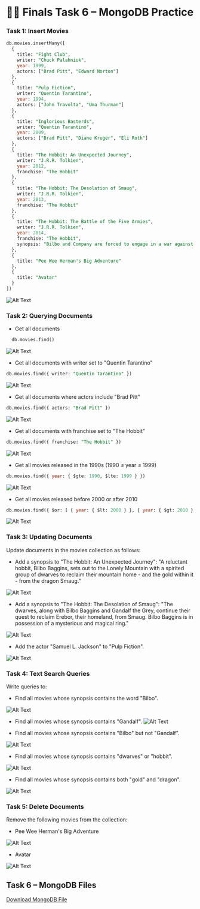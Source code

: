 # 👨‍💻 Finals Task 6 – MongoDB Practice

### Task 1: Insert Movies

```sql
db.movies.insertMany([
  {
    title: "Fight Club",
    writer: "Chuck Palahniuk",
    year: 1999,
    actors: ["Brad Pitt", "Edward Norton"]
  },
  {
    title: "Pulp Fiction",
    writer: "Quentin Tarantino",
    year: 1994,
    actors: ["John Travolta", "Uma Thurman"]
  },
  {
    title: "Inglorious Basterds",
    writer: "Quentin Tarantino",
    year: 2009,
    actors: ["Brad Pitt", "Diane Kruger", "Eli Roth"]
  },
  {
    title: "The Hobbit: An Unexpected Journey",
    writer: "J.R.R. Tolkien",
    year: 2012,
    franchise: "The Hobbit"
  },
  {
    title: "The Hobbit: The Desolation of Smaug",
    writer: "J.R.R. Tolkien",
    year: 2013,
    franchise: "The Hobbit"
  },
  {
    title: "The Hobbit: The Battle of the Five Armies",
    writer: "J.R.R. Tolkien",
    year: 2014,
    franchise: "The Hobbit",
    synopsis: "Bilbo and Company are forced to engage in a war against an array of combatants and keep the Lonely Mountain from falling into the hands of a rising darkness."
  },
  {
    title: "Pee Wee Herman's Big Adventure"
  },
  {
    title: "Avatar"
  }
])
```
![Alt Text](https://github.com/MassStarvation01/Anaya_Portfolio/blob/main/Finals_Task-6/Images/insert.png)

### Task 2: Querying Documents

- Get all documents
```sql
  db.movies.find()
```
![Alt Text](https://github.com/MassStarvation01/Anaya_Portfolio/blob/main/Finals_Task-6/Images/find.png)

- Get all documents with writer set to "Quentin Tarantino"
```sql
db.movies.find({ writer: "Quentin Tarantino" })
```
![Alt Text](https://github.com/MassStarvation01/Anaya_Portfolio/blob/main/Finals_Task-6/Images/find1.png)

- Get all documents where actors include "Brad Pitt"
```sql
db.movies.find({ actors: "Brad Pitt" })
```
![Alt Text](https://github.com/MassStarvation01/Anaya_Portfolio/blob/main/Finals_Task-6/Images/find2.png)

- Get all documents with franchise set to "The Hobbit"
```sql
db.movies.find({ franchise: "The Hobbit" })
```
![Alt Text](https://github.com/MassStarvation01/Anaya_Portfolio/blob/main/Finals_Task-6/Images/find3.png)

- Get all movies released in the 1990s (1990 ≤ year ≤ 1999)
```sql
db.movies.find({ year: { $gte: 1990, $lte: 1999 } })
```
![Alt Text](https://github.com/MassStarvation01/Anaya_Portfolio/blob/main/Finals_Task-6/Images/find4.png)

- Get all movies released before 2000 or after 2010
```sql
db.movies.find({ $or: [ { year: { $lt: 2000 } }, { year: { $gt: 2010 } } ] })
```
![Alt Text](https://github.com/MassStarvation01/Anaya_Portfolio/blob/main/Finals_Task-6/Images/find5.png)

### Task 3: Updating Documents

Update documents in the movies collection as follows:

- Add a synopsis to "The Hobbit: An Unexpected Journey":
"A reluctant hobbit, Bilbo Baggins, sets out to the Lonely Mountain with a spirited group of dwarves to reclaim their mountain home - and the gold within it - from the dragon Smaug."

![Alt Text](https://github.com/MassStarvation01/Anaya_Portfolio/blob/main/Finals_Task-6/Images/update1.png)

- Add a synopsis to "The Hobbit: The Desolation of Smaug":
"The dwarves, along with Bilbo Baggins and Gandalf the Grey, continue their quest to reclaim Erebor, their homeland, from Smaug. Bilbo Baggins is in possession of a mysterious and magical ring."

![Alt Text](https://github.com/MassStarvation01/Anaya_Portfolio/blob/main/Finals_Task-6/Images/update2.png)

- Add the actor "Samuel L. Jackson" to "Pulp Fiction".

![Alt Text](https://github.com/MassStarvation01/Anaya_Portfolio/blob/main/Finals_Task-6/Images/update3.png)

### Task 4: Text Search Queries
Write queries to:

- Find all movies whose synopsis contains the word "Bilbo".
  
![Alt Text](https://github.com/MassStarvation01/Anaya_Portfolio/blob/main/Finals_Task-6/Images/findx1.png)

- Find all movies whose synopsis contains "Gandalf".
![Alt Text](https://github.com/MassStarvation01/Anaya_Portfolio/blob/main/Finals_Task-6/Images/findx2.png)

- Find all movies whose synopsis contains "Bilbo" but not "Gandalf".
  
![Alt Text](https://github.com/MassStarvation01/Anaya_Portfolio/blob/main/Finals_Task-6/Images/findx3.png)

- Find all movies whose synopsis contains "dwarves" or "hobbit".
  
![Alt Text](https://github.com/MassStarvation01/Anaya_Portfolio/blob/main/Finals_Task-6/Images/findx4.png)

- Find all movies whose synopsis contains both "gold" and "dragon".
  
![Alt Text](https://github.com/MassStarvation01/Anaya_Portfolio/blob/main/Finals_Task-6/Images/findx5.png)

### Task 5: Delete Documents
Remove the following movies from the collection:

- Pee Wee Herman's Big Adventure

![Alt Text](https://github.com/MassStarvation01/Anaya_Portfolio/blob/main/Finals_Task-6/Images/delete1.png)

- Avatar

![Alt Text](https://github.com/MassStarvation01/Anaya_Portfolio/blob/main/Finals_Task-6/Images/del2.png)

## Task 6 – MongoDB Files

[Download MongoDB File](https://github.com/MassStarvation01/Anaya_Portfolio/blob/main/Finals_Task-6/Files/mongo_practice.movies.json)

